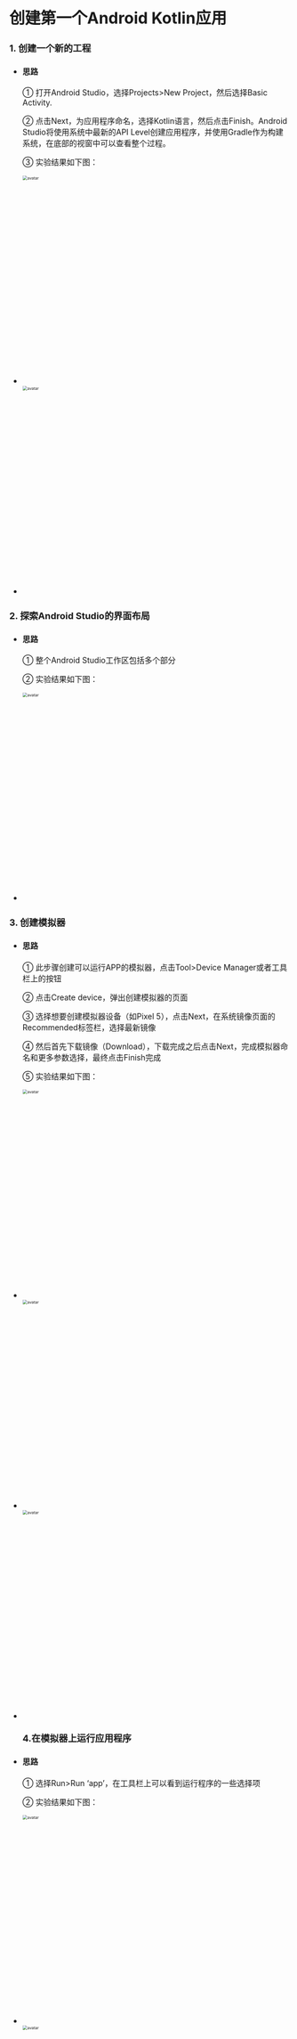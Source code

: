 # 创建第一个Android Kotlin应用

### 1. 创建一个新的工程

- #### 思路

  ① 打开Android Studio，选择Projects>New Project，然后选择Basic Activity.

  ② 点击Next，为应用程序命名，选择Kotlin语言，然后点击Finish。Android Studio将使用系统中最新的API Level创建应用程序，并使用Gradle作为构建系统，在底部的视窗中可以查看整个过程。
  
  ③ 实验结果如下图：

- <img src="https://github.com/17515424731/Android/blob/main/image/n1.png" alt="avatar" style="zoom:50%; width:750px" />

- <img src="https://github.com/17515424731/Android/blob/main/image/n1.png" alt="avatar" style="zoom:50%; width:750px" />


### 2. 探索Android Studio的界面布局
- #### 思路

  ① 整个Android Studio工作区包括多个部分

  ② 实验结果如下图：

- <img src="https://github.com/17515424731/Android/blob/main/image/n2.png" alt="avatar" style="zoom:50%; width:750px" />


### 3. 创建模拟器

- #### 思路

  ① 此步骤创建可以运行APP的模拟器，点击Tool>Device Manager或者工具栏上的按钮

  ② 点击Create device，弹出创建模拟器的页面
  
  ③ 选择想要创建模拟器设备（如Pixel 5），点击Next，在系统镜像页面的Recommended标签栏，选择最新镜像
  
  ④ 然后首先下载镜像（Download），下载完成之后点击Next，完成模拟器命名和更多参数选择，最终点击Finish完成
  
  ⑤ 实验结果如下图：

- <img src="https://github.com/17515424731/Android/blob/main/image/n3.png" alt="avatar" style="zoom:50%; width:750px" />

- <img src="https://github.com/17515424731/Android/blob/main/image/n3.png" alt="avatar" style="zoom:50%; width:750px" />

- <img src="https://github.com/17515424731/Android/blob/main/image/n3.png" alt="avatar" style="zoom:50%; width:750px" />
  
  ### 4.在模拟器上运行应用程序

- #### 思路

  ① 选择Run>Run ‘app’，在工具栏上可以看到运行程序的一些选择项
  
  ② 实验结果如下图：

- <img src="https://github.com/17515424731/Android/blob/main/image/n4.png" alt="avatar" style="zoom:50%; width:750px" />

- <img src="https://github.com/17515424731/Android/blob/main/image/n5.png" alt="avatar" style="zoom:50%; width:750px" />
  
  ### 5.查看布局编辑器

- #### 思路

  ①在Basic Activity中，包含了基本的导航组件，Android app关联两个fragments，第一个屏幕显示了“Hello first fragment”由FirstFragment创建，界面元素的排列由布局文件指定，查看res>layout>fragment_first.xml

  ②（1）查看布局的代码（Code），修改Textview的Text属性
  
  （2）实验代码：
  
  ```xml
  android:text="@string/hello_first_fragment"
  ```
  ③（1）右键该代码，选择Go To > Declaration or Usages，跳转到values/strings.xml，看到高亮文本
  
  （2）实验代码：
  ```java
  <string name="hello_first_fragment">Hello first fragment</string>
  ```
  ④ 修改字符串属性值为“Hello Kotlin!”。更进一步，修改字体显示属性，在Design视图中选择textview_first文本组件，在Common Attributes属性下的textAppearance域，设置相关的文字显示属性
  
  ⑤查看布局的XML代码，可以看到新属性被应用
 
  ```xml
  android:fontFamily="sans-serif-condensed"
  android:text="@string/hello_first_fragment"
  android:textColor="@android:color/darker_gray"
  android:textSize="30sp"
  android:textStyle="bold"
  ```
  ⑤重新运行应用程序，实验结果如下图：

- <img src="https://github.com/17515424731/Android/blob/main/image/n6.png" alt="avatar" style="zoom:50%; width:750px" />

- <img src="https://github.com/17515424731/Android/blob/main/image/n7.png" alt="avatar" style="zoom:50%; width:750px" />

### 6.查看视图的布局约束

- #### 思路

  ① 在fragment_first.xml，查看TextView组件的约束属性

  ② 实验结果如下图：

- <img src="https://github.com/17515424731/Android/blob/main/image/n8.png" alt="avatar" style="zoom:50%; width:750px" />

### 7.添加按钮和约束

- #### 思路

  ① 从Palette面板中拖动Button到
  
  ② 调整Button的约束，设置Button的Top>BottonOf textView
  ```xml
      app:layout_constraintTop_toBottomOf="@+id/textview_first" />
  ```
  
  ③ 随后添加Button的左侧约束至屏幕的左侧，Button的底部约束至屏幕的底部。查看Attributes面板，修改将id从button修改为toast_button
  
  ④ 实验结果如下图：
- <img src="https://github.com/17515424731/Android/blob/main/image/n13.png" alt="avatar" style="zoom:50%; width:750px" />

- <img src="https://github.com/17515424731/Android/blob/main/image/n10.png" alt="avatar" style="zoom:50%; width:750px" />

  ### 8.调整Next按钮

- #### 思路

   ① Next按钮是工程创建时默认的按钮，查看Next按钮的布局设计视图，它与TextView之间的连接不是锯齿状的而是波浪状的，表明两者之间存在链（chain），是一种两个组件之间的双向联系而不是单向联系。删除两者之间的链，可以在设计视图右键相应约束，选择Delete（注意两个组件要双向删除）

   ② 删除Next按钮的左侧约束
  
   ③ 实验结果如下图：
- <img src="https://github.com/17515424731/Android/blob/main/image/n14.png" alt="avatar" style="zoom:50%; width:750px" />

  ### 9.添加新的约束

- #### 思路

   ① 添加Next的右边和底部约束至父类屏幕（如果不存在的话），Next的Top约束至TextView的底部。最后，TextView的底部约束至屏幕的底部

   ② 实验结果如下图：
- <img src="https://github.com/17515424731/Android/blob/main/image/n14.png" alt="avatar" style="zoom:50%; width:750px" />

  ### 10.更改组件的文本

- #### 思路

   ① fragment_first.xml布局文件代码中，找到toast_button按钮的text属性部分
   ```xml
   <Button
     android:id="@+id/toast_button"
     android:layout_width="wrap_content"
     android:layout_height="wrap_content"
     android:text="Button"
  ```

   ② 这里text的赋值是一种硬编码，点击文本，左侧出现灯泡状的提示，选择 Extract string resource
  
   ③ 弹出对话框，令资源名为toast_button_text，资源值为Toast，并点击OK
   
   ④ 实验结果如下图：
- <img src="https://github.com/17515424731/Android/blob/main/image/n14.png" alt="avatar" style="zoom:50%; width:750px" />

- <img src="https://github.com/17515424731/Android/blob/main/image/n14.png" alt="avatar" style="zoom:50%; width:750px" />

  ### 11.更新Next按钮

- #### 思路

   ① 在属性面板中更改Next按钮的id，从button_first改为random_button
   ```xml
   <Button
     android:id="@+id/toast_button"
     android:layout_width="wrap_content"
     android:layout_height="wrap_content"
     android:text="Button"
  ```

   ② 在string.xml文件，右键next字符串资源，选择 Refactor > Rename，修改资源名称为random_button_text，点击Refactor 。随后，修改Next值为Random
  
   ③ 实验结果如下图：

- <img src="https://github.com/17515424731/Android/blob/main/image/n14.png" alt="avatar" style="zoom:50%; width:750px" />

  ### 12.添加第三个按钮

- #### 思路

   ① 向fragment_first.xml文件中添加第三个按钮，位于Toast和Random按钮之间，TextView的下方。新Button的左右约束分别约束至Toast和Random，Top约束至TextView的底部，Buttom约束至屏幕的底部

   ② 实验结果如下图：

- <img src="https://github.com/17515424731/Android/blob/main/image/n14.png" alt="avatar" style="zoom:50%; width:750px" />

  ### 13.完善UI组件的属性设置

- #### 思路

   ① 更改新增按钮id为count_button，显示字符串为Count，对应字符串资源值为count_button_text

   ② 同时，更改TextView的文本为0。修改后的fragment_first.xml的代码
  ```xml
   <?xml version="1.0" encoding="utf-8"?>
   <androidx.constraintlayout.widget.ConstraintLayout xmlns:android="http://schemas.android.com/apk/res/android"
    xmlns:app="http://schemas.android.com/apk/res-auto"
    xmlns:tools="http://schemas.android.com/tools"
    android:layout_width="match_parent"
    android:layout_height="match_parent"
    tools:context=".FirstFragment">

    <TextView
        android:id="@+id/textview_first"
        android:layout_width="wrap_content"
        android:layout_height="wrap_content"
        android:fontFamily="sans-serif-condensed"
        android:text="@string/hello_first_fragment"
        android:textColor="@android:color/darker_gray"
        android:textSize="30sp"
        android:textStyle="bold"
        app:layout_constraintBottom_toBottomOf="parent"
        app:layout_constraintEnd_toEndOf="parent"
        app:layout_constraintStart_toStartOf="parent"
        app:layout_constraintTop_toTopOf="parent" />

    <Button
        android:id="@+id/random_button"
        android:layout_width="wrap_content"
        android:layout_height="wrap_content"
        android:text="@string/random_button_text"
        app:layout_constraintBottom_toBottomOf="parent"
        app:layout_constraintEnd_toEndOf="parent"
        app:layout_constraintTop_toBottomOf="@+id/textview_first" />

    <Button
        android:id="@+id/toast_button"
        android:layout_width="wrap_content"
        android:layout_height="wrap_content"
        android:text="@string/toast_button_text"
        app:layout_constraintBottom_toBottomOf="parent"
        app:layout_constraintStart_toStartOf="parent"
        app:layout_constraintTop_toBottomOf="@+id/textview_first" />

    <Button
        android:id="@+id/count_button"
        android:layout_width="wrap_content"
        android:layout_height="wrap_content"
        android:text="@string/count_button_text"
        app:layout_constraintBottom_toBottomOf="parent"
        app:layout_constraintEnd_toStartOf="@+id/random_button"
        app:layout_constraintStart_toEndOf="@+id/toast_button"
        app:layout_constraintTop_toBottomOf="@+id/textview_first" />
   </androidx.constraintlayout.widget.ConstraintLayout>

  ```
   
   ### 14.更新按钮和文本框的外观

- #### 思路

   ① 添加新的颜色资源：values>colors.xml定义了一些应用程序可以使用的颜色，添加新颜色screenBackground 值为 #2196F3，这是蓝色阴影色；添加新颜色buttonBackground 值为 #BBDEFB
   
   ```xml
   <color name="screenBackground">#2196F3</color>
   <color name="buttonBackground">#BBDEFB</color>
   ```
  
   ② 设置组件的外观：fragment_first.xml的属性面板中设置屏幕背景色为
   
   ```xml
   android:background="@color/screenBackground"
   ```
   
   设置每个按钮的背景色为buttonBackground
  
   ```xml
   android:background="@color/buttonBackground"
   ```
   
   移除TextView的背景颜色，设置TextView的文本颜色为color/white，并增大字体大小至72sp
   
   ### 15.设置组件的位置

- #### 思路

   ① Toast与屏幕的左边距设置为24dp，Random与屏幕的右边距设置为24dp，利用属性面板的Constraint Widget完成设置

   ② 设置TextView的垂直偏移为0.3
   ```xml
   app:layout_constraintVertical_bias="0.3"
   ```
  
   ③ 拖动左侧的移动条。
   
   ④ 运行程序。
   
   ⑤ 实验结果如下图：

- <img src="https://github.com/17515424731/Android/blob/main/image/n14.png" alt="avatar" style="zoom:50%; width:750px" />

- <img src="https://github.com/17515424731/Android/blob/main/image/n14.png" alt="avatar" style="zoom:50%; width:750px" />

- <img src="https://github.com/17515424731/Android/blob/main/image/n14.png" alt="avatar" style="zoom:50%; width:750px" />

  ### 16.设置代码自动补全

- #### 思路

   ① Android Studio中，依次点击File>New Projects Settings>Settings for New Projects…，查找Auto Import选项，在Java和Kotlin部分，勾选Add Unambiguous Imports on the fly

   ② 实验结果如下图：
   
- <img src="https://github.com/17515424731/Android/blob/main/image/n14.png" alt="avatar" style="zoom:50%; width:750px" />

  ### 17.TOAST按钮添加一个toast消息

- #### 思路

   ① 打开FirstFragment.kt文件，有三个方法：onCreateView，onViewCreated和onDestroyView，在onViewCreated方法中使用绑定机制设置按钮的响应事件（创建应用程序时自带的按钮）
   ```java
   binding.randomButton.setOnClickListener {
    findNavController().navigate(R.id.action_FirstFragment_to_SecondFragment)
   }
   ```

   ② 接下来，为TOAST按钮添加事件，使用findViewById()查找按钮id，代码如下
   ```java
   // find the toast_button by its ID and set a click listener
   view.findViewById<Button>(R.id.toast_button).setOnClickListener {
     // create a Toast with some text, to appear for a short time
     val myToast = Toast.makeText(context, "Hello Toast!", Toast.LENGTH_LONG)
     // show the Toast
     myToast.show()
   } 

   ```
   
   ### 18.使Count按钮更新屏幕的数字

- #### 思路

   ① 在FirstFragment.kt文件，为count_buttion按钮添加事件
   ```java
   view.findViewById<Button>(R.id.count_button).setOnClickListener {
     countMe(view)
   }
   ```

   ② countMe()为自定义方法，以View为参数，每次点击增加数字1，具体代码为
   ```java
   private fun countMe(view: View) {
     // Get the text view
     val showCountTextView = view.findViewById<TextView>(R.id.textview_first)

     // Get the value of the text view.
     val countString = showCountTextView.text.toString()

     // Convert value to a number and increment it
     var count = countString.toInt()
     count++

     // Display the new value in the text view.
     showCountTextView.text = count.toString()
   }
   ```
   
   ### 19.完成第二界面的代码

- #### 思路

   ① 此步骤将完成按照First Fragment显示数字作为上限，随机在Second Fragment上显示一个数字，即Random按钮的事件响应

   ### 20.向界面添加TextView显示随机数

- #### 思路

   ① 打开fragment_second.xml的设计视图中，当前界面有两个组件，一个Button和一个TextView（textview_second）

   ② 去掉TextView和Button之间的约束
   
   ③ 拖动新的TextView至屏幕的中间位置，用来显示随机数
   
   ④ 设置新的TextView的id为**@+id/textview_random**
   
   ⑤ 设置新的TextView的左右约束至屏幕的左右侧，Top约束至textview_second的Bottom，Bottom约束至Button的Top
   
   ⑥ 设置TextView的字体颜色textColor属性为**@android:color/white**，textSize为72sp，textStyle为bold
   
   ⑦ 设置TextView的显示文字为“R”
   
   ⑧ 设置垂直偏移量layout_constraintVertical_bias为0.45
   
   ⑨新增TextView最终的属性代码
   ```xml
   <TextView
   android:id="@+id/textview_random"
   android:layout_width="wrap_content"
   android:layout_height="wrap_content"
   android:text="R"
   android:textColor="@android:color/white"
   android:textSize="72sp"
   android:textStyle="bold"
   app:layout_constraintBottom_toTopOf="@+id/button_second"
   app:layout_constraintEnd_toEndOf="parent"
   app:layout_constraintStart_toStartOf="parent"
   app:layout_constraintTop_toBottomOf="@+id/textview_second"
   app:layout_constraintVertical_bias="0.45" />
   }
   ```
   
   ### 21.更新显示界面文本的TextView(textview_second)

- #### 思路

   ① 在fragment_second.xml文件中，选择textview_second文本框，查看text属性，可见
   ```xml
   android:text="@string/hello_second_fragment
   ```
   对应的strings.xml文本为Hello second fragment. Arg: %1$s

   ② 更改该文本框id为textview_header
   
   ③ 设置layout_width为match_parent，layout_height为wrap_content
   
   ④ 设置top，left和right的margin为24dp，左边距和右边距也就是start和end边距
   
   ⑤ 若还存在与Button的约束，则删除
   
   ⑥ 向colors.xml添加颜色colorPrimaryDark，并将TextView颜色设置为@color/colorPrimaryDark，字体大小为24sp
   ```xml
   <color name="colorPrimaryDark">#3700B3</color>
   ```
   
   ⑦ strings.xml文件中，修改hello_second_fragment的值为"Here is a random number between 0 and %d."
   
   ⑧ 使用Refactor>Rename将hello_second_fragment 重构为random_heading
   
   ⑨ 因此，显示界面信息的Textview的代码为
   ```xml
   <TextView
   android:id="@+id/textview_header"
   android:layout_width="0dp"
   android:layout_height="wrap_content"
   android:layout_marginStart="24dp"
   android:layout_marginLeft="24dp"
   android:layout_marginTop="24dp"
   android:layout_marginEnd="24dp"
   android:layout_marginRight="24dp"
   android:text="@string/random_heading"
   android:textColor="@color/colorPrimaryDark"
   android:textSize="24sp"
   app:layout_constraintEnd_toEndOf="parent"
   app:layout_constraintStart_toStartOf="parent"
   app:layout_constraintTop_toTopOf="parent" />
   ```
   
   ### 22.TOAST按钮添加一个toast消息

- #### 思路

   ① 向colors.xml文件添加第二个Fragment背景色的值，修改fragment_second.xml背景色的属性为screenBackground2
   ```xml
   <color name="screenBackground2">#26C6DA</color>
   ```

   ② 将按钮移动至界面的底部
   
   ### 23.检查导航图

- #### 思路

   ① 本项目选择Android的Basic Activity类型进行创建，默认情况下自带两个Fragments，并使用Android的导航机制Navigation。导航将使用按钮在两个Fragment之间进行跳转，就第一个Fragment修改后的Random按钮和第二个Fragment的Previous按钮，打开nav_graph.xml文件（res>navigation>nav_graph.xml），可以任意拖动界面中的元素，观察导航图的变化。

   ② 实验结果如下图：
   
- <img src="https://github.com/17515424731/Android/blob/main/image/n14.png" alt="avatar" style="zoom:50%; width:750px" />

   ### 24.启用SafeArgs

- #### 思路

   ① 首先打开 Gradle Scripts > build.gradle (Project: My First App)
 
   ② 找到buildscript脚本中的dependencies章节，添加如下代码
   ```
   def nav_version = "2.3.0-alpha02"
   classpath "androidx.navigation:navigation-safe-args-gradle-plugin:$nav_version"
   ```
   
   ③ 接着打开 Gradle Scripts > build.gradle (Module: app)
   
   ④ apply plugin开头的代码下添加一行
   ```
   apply plugin: 'androidx.navigation.safeargs.kotlin'
   ```
   ⑤ Android Studio开始同步依赖库
   
   ⑥ 重新生成工程Build > Make Project
 
   ### 25.创建导航动作的参数

- #### 思路

   ① 打开导航视图，点击FirstFragment，查看其属性
 
   ② 在Actions栏中可以看到导航至SecondFragment
   
   ③ 同理，查看SecondFragment的属性栏
   
   ④ 点击Arguments +符号
   
   ⑤ 弹出的对话框中，添加参数myArg，类型为整型Integer
  
   ### 26.FirstFragment添加代码，向SecondFragment发数据

- #### 思路

   ① 打开FirstFragment.kt源代码文件
 
   ② 找到onViewCreated()方法，该方法在onCreateView方法之后被调用，可以实现组件的初始化。找到Random按钮的响应代码，注释掉原先的事件处理代码
   
   ③ 实例化TextView，获取TextView中文本并转换为整数值
   ```
   val showCountTextView = view.findViewById<TextView>(R.id.textview_first)
   val currentCount = showCountTextView.text.toString().toInt()
   ```
   
   ④ 将currentCount作为参数传递给actionFirstFragmentToSecondFragment()
   ```
   val action = FirstFragmentDirections.actionFirstFragmentToSecondFragment(currentCount)
   ```
   
   ⑤ 添加导航事件代码
   ```
   findNavController().navigate(action)
   ```
   
   ⑥运行代码，点击FirstFragment的Count按钮，然后点击Random按钮，可以看到SecondFragment在头部的TextView已经显示正确的数字，但是屏幕中间还未出现随机数显示
   
   ### 27.添加SecondFragment的代码

- #### 思路

   ① 导入navArgs包
   ```
   import androidx.navigation.fragment.navArgs
   ```
 
   ② onViewCreated()代码之前添加一行
   ```
   val args: SecondFragmentArgs by navArgs()
   ```
   
   ③ onViewCreated()中获取传递过来的参数列表，提取count数值，并在textview_header中显示
   ```
   val count = args.myArg
   val countText = getString(R.string.random_heading, count)
   view.findViewById<TextView>(R.id.textview_header).text = countText
   ```
   
   ④ 根据count值生成随机数
   ```
   val random = java.util.Random()
   var randomNumber = 0
   if (count > 0) {
      randomNumber = random.nextInt(count + 1)
   }
   ```
   
   ⑤ textview_random中显示count值
   ```
   view.findViewById<TextView>(R.id.textview_random).text = randomNumber.toString()
   ```
   
   ⑥运行应用程序，查看运行结果，最终结果如下图所示：
   
- <img src="https://github.com/17515424731/Android/blob/main/image/n14.png" alt="avatar" style="zoom:50%; width:750px" />

- <img src="https://github.com/17515424731/Android/blob/main/image/n14.png" alt="avatar" style="zoom:50%; width:750px" />
